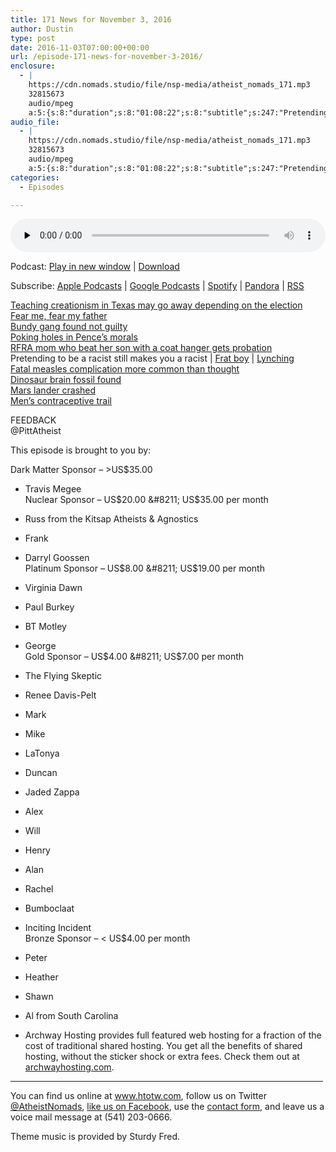 ```yaml
---
title: 171 News for November 3, 2016
author: Dustin
type: post
date: 2016-11-03T07:00:00+00:00
url: /﻿episode-171-news-for-november-3-2016/
enclosure:
  - |
    https://cdn.nomads.studio/file/nsp-media/atheist_nomads_171.mp3
    32815673
    audio/mpeg
    a:5:{s:8:"duration";s:8:"01:08:22";s:8:"subtitle";s:247:"Pretending to be a racist still makes you a racist |  |      FEEDBACK @PittAtheist This episode is brought to you by: Dark Matter Sponsor - >US$35.00 * Travis Megee Nuclear Sponsor - US$20.00 - US$35.00 per month * Russ from the Kitsap Atheists...";s:8:"explicit";s:1:"1";s:13:"episode_title";s:25:"News for November 3, 2016";s:10:"episode_no";s:3:"171";}
audio_file:
  - |
    https://cdn.nomads.studio/file/nsp-media/atheist_nomads_171.mp3
    32815673
    audio/mpeg
    a:5:{s:8:"duration";s:8:"01:08:22";s:8:"subtitle";s:247:"Pretending to be a racist still makes you a racist |  |      FEEDBACK @PittAtheist This episode is brought to you by: Dark Matter Sponsor - >US$35.00 * Travis Megee Nuclear Sponsor - US$20.00 - US$35.00 per month * Russ from the Kitsap Atheists...";s:8:"explicit";s:1:"1";s:13:"episode_title";s:25:"News for November 3, 2016";s:10:"episode_no";s:3:"171";}
categories:
  - Episodes

---
```

<div itemscope itemtype="http://schema.org/AudioObject">
  <meta itemprop="name" content="171 News for November 3, 2016" />
  
  <meta itemprop="uploadDate" content="2016-11-03T01:00:00-06:00" />
  
  <meta itemprop="encodingFormat" content="audio/mpeg" />
  
  <meta itemprop="duration" content="PT1H08M22S" />
  
  <meta itemprop="description" content="Pretending to be a racist still makes you a racist |  |      FEEDBACK @PittAtheist This episode is brought to you by: Dark Matter Sponsor - >US$35.00 * Travis Megee Nuclear Sponsor - US$20.00 - US$35.00 per month * Russ from the Kitsap Atheists..." />
  
  <meta itemprop="contentUrl" content="https://dts.podtrac.com/redirect.mp3/cdn.nomads.studio/file/nsp-media/atheist_nomads_171.mp3" />
  
  <meta itemprop="contentSize" content="31.3" />
  </p> 
  
  <div class="powerpress_player" id="powerpress_player_8433">
    <audio class="wp-audio-shortcode" id="audio-5057-177" preload="none" style="width: 100%;" controls="controls"><source type="audio/mpeg" src="https://dts.podtrac.com/redirect.mp3/cdn.nomads.studio/file/nsp-media/atheist_nomads_171.mp3?_=177" /><a href="https://dts.podtrac.com/redirect.mp3/cdn.nomads.studio/file/nsp-media/atheist_nomads_171.mp3">https://dts.podtrac.com/redirect.mp3/cdn.nomads.studio/file/nsp-media/atheist_nomads_171.mp3</a></audio>
  </div>
</div>

<p class="powerpress_links powerpress_links_mp3">
  Podcast: <a href="https://dts.podtrac.com/redirect.mp3/cdn.nomads.studio/file/nsp-media/atheist_nomads_171.mp3" class="powerpress_link_pinw" target="_blank" title="Play in new window" onclick="return powerpress_pinw('https://htotw.com/?powerpress_pinw=5057-podcast');" rel="nofollow">Play in new window</a> | <a href="https://dts.podtrac.com/redirect.mp3/cdn.nomads.studio/file/nsp-media/atheist_nomads_171.mp3" class="powerpress_link_d" title="Download" rel="nofollow" download="atheist_nomads_171.mp3">Download</a>
</p>

<p class="powerpress_links powerpress_subscribe_links">
  Subscribe: <a href="https://podcasts.apple.com/us/podcast/humanists-take-on-the-world/id530050098?mt=2&ls=1" class="powerpress_link_subscribe powerpress_link_subscribe_itunes" target="_blank" title="Subscribe on Apple Podcasts" rel="nofollow">Apple Podcasts</a> | <a href="https://www.google.com/podcasts?feed=aHR0cDovL2F0aGVpc3Rub21hZHMubGlic3luLmNvbS9yc3M%3D" class="powerpress_link_subscribe powerpress_link_subscribe_googleplay" target="_blank" title="Subscribe on Google Podcasts" rel="nofollow">Google Podcasts</a> | <a href="https://open.spotify.com/show/3LzK2xZGike6Tc1GEMtMbr?si=LieN9SNuTpq96smuaUsH8A" class="powerpress_link_subscribe powerpress_link_subscribe_spotify" target="_blank" title="Subscribe on Spotify" rel="nofollow">Spotify</a> | <a href="https://www.pandora.com/podcast/atheist-nomads/PC:10122?corr=62071012&part=ug" class="powerpress_link_subscribe powerpress_link_subscribe_pandora" target="_blank" title="Subscribe on Pandora" rel="nofollow">Pandora</a> | <a href="https://htotw.com/feed/podcast/" class="powerpress_link_subscribe powerpress_link_subscribe_rss" target="_blank" title="Subscribe via RSS" rel="nofollow">RSS</a>
</p>

<a href="http://www.thedailybeast.com/articles/2016/10/31/creationism-in-texas-could-go-extinct-on-election-day.html" target="_blank" rel="noopener">Teaching creationism in Texas may go away depending on the election</a>  
<a href="http://www.rawstory.com/2016/10/chicago-public-school-cancels-christian-haunted-house-depicting-orlando-lgbt-mass-shooting/" target="_blank" rel="noopener">Fear me, fear my father</a>  
<a href="http://www.idahostatesman.com/news/local/crime/article110938202.html" target="_blank" rel="noopener">Bundy gang found not guilty</a>  
<a href="https://thinkprogress.org/mike-pence-public-health-406b5d08c7de#.tqny5qnrw" target="_blank" rel="noopener">Poking holes in Pence’s morals</a>  
<a href="http://breaking911.com/mom-used-religious-freedom-law-defense-beating-son-got-probation/" target="_blank" rel="noopener">RFRA mom who beat her son with a coat hanger gets probation</a>  
Pretending to be a racist still makes you a racist | <a href="http://www.nydailynews.com/news/national/arkansas-college-student-expelled-blackface-cosby-costume-article-1.2851339" target="_blank" rel="noopener">Frat boy</a> | <a href="http://www.miaminewtimes.com/news/dummies-lynched-next-to-a-trump-sign-for-halloween-in-kendall-updated-8883872" target="_blank" rel="noopener">Lynching</a>  
<a href="http://www.nbcnews.com/health/health-news/fatal-measles-complication-killed-patients-years-later-n674706" target="_blank" rel="noopener">Fatal measles complication more common than thought</a>  
<a href="http://sp.lyellcollection.org/content/early/2016/10/25/SP448.3.abstract" target="_blank" rel="noopener">Dinosaur brain fossil found</a>  
<a href="http://m.esa.int/Our_Activities/Space_Science/ExoMars/Detailed_images_of_Schiaparelli_and_its_descent_hardware_on_Mars" target="_blank" rel="noopener">Mars lander crashed</a>  
<a href="http://press.endocrine.org/doi/pdf/10.1210/jc.2016-2141" target="_blank" rel="noopener">Men&#8217;s contraceptive trail</a>

FEEDBACK  
@PittAtheist

This episode is brought to you by:

Dark Matter Sponsor &#8211; >US$35.00  
* Travis Megee  
Nuclear Sponsor &#8211; US$20.00 &#8211; US$35.00 per month  
* Russ from the Kitsap Atheists & Agnostics  
* Frank  
* Darryl Goossen  
Platinum Sponsor &#8211; US$8.00 &#8211; US$19.00 per month  
* Virginia Dawn  
* Paul Burkey  
* BT Motley  
* George  
Gold Sponsor &#8211; US$4.00 &#8211; US$7.00 per month  
* The Flying Skeptic  
* Renee Davis-Pelt  
* Mark  
* Mike  
* LaTonya  
* Duncan  
* Jaded Zappa  
* Alex  
* Will  
* Henry  
* Alan  
* Rachel  
* Bumboclaat  
* Inciting Incident  
Bronze Sponsor &#8211; < US$4.00 per month  
* Peter  
* Heather  
* Shawn  
* Al from South Carolina

* Archway Hosting provides full featured web hosting for a fraction of the cost of traditional shared hosting. You get all the benefits of shared hosting, without the sticker shock or extra fees. Check them out at <a href="http://archwayhosting.com/" target="_blank" rel="noopener">archwayhosting.com</a>.

<hr width="500" />

You can find us online at <a href="https://www.htotw.com/" target="_blank" rel="noopener">www.htotw.com</a>, follow us on Twitter <a href="https://htotw.com/twitter" target="_blank" rel="noopener">@AtheistNomads</a>, <a href="https://htotw.com/facebook" target="_blank" rel="noopener">like us on Facebook</a>, use the [contact form](https://htotw.com/contact), and leave us a voice mail message at (541) 203-0666.

Theme music is provided by Sturdy Fred.